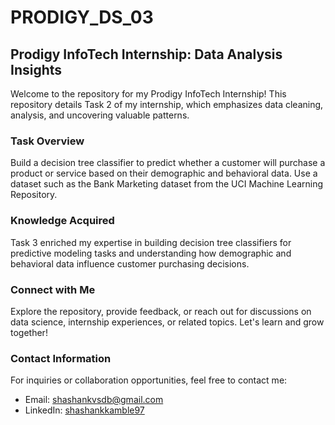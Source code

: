 # PRODIGY_DS_03
## Prodigy InfoTech Internship: Data Analysis Insights

Welcome to the repository for my Prodigy InfoTech Internship! This repository details Task 2 of my internship, which emphasizes data cleaning, analysis, and uncovering valuable patterns.

### Task Overview
Build a decision tree classifier to predict whether a customer will purchase a product or service based on their demographic and behavioral data. Use a dataset such as the Bank Marketing dataset from the UCI Machine Learning Repository.

### Knowledge Acquired
Task 3 enriched my expertise in building decision tree classifiers for predictive modeling tasks and understanding how demographic and behavioral data influence customer purchasing decisions.

### Connect with Me
Explore the repository, provide feedback, or reach out for discussions on data science, internship experiences, or related topics. Let's learn and grow together!

### Contact Information
For inquiries or collaboration opportunities, feel free to contact me:

- Email: shashankvsdb@gmail.com
- LinkedIn:  [shashankkamble97](https://www.linkedin.com/in/shashankkamble97)
